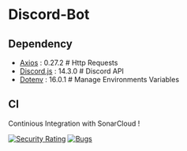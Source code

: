 # Discord-Bot

## Dependency
- [Axios](https://www.npmjs.com/package/axios) : 0.27.2                 # Http Requests
- [Discord.js](https://www.npmjs.com/package/discord.js) : 14.3.0       # Discord API
- [Dotenv](https://www.npmjs.com/package/dotenv) : 16.0.1               # Manage Environments Variables

## CI

Continious Integration with SonarCloud !

[![Security Rating](https://sonarcloud.io/api/project_badges/measure?project=DRACOX2500_Discord-Bot&metric=security_rating)](https://sonarcloud.io/summary/new_code?id=DRACOX2500_Discord-Bot)
[![Bugs](https://sonarcloud.io/api/project_badges/measure?project=DRACOX2500_Discord-Bot&metric=bugs)](https://sonarcloud.io/summary/new_code?id=DRACOX2500_Discord-Bot)